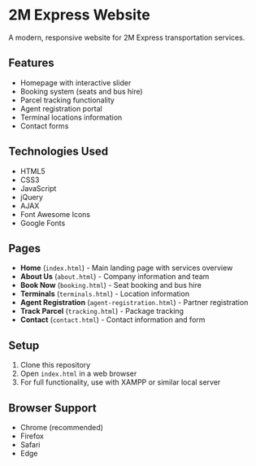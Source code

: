 # 2M Express Website

A modern, responsive website for 2M Express transportation services.

## Features

- Homepage with interactive slider
- Booking system (seats and bus hire)
- Parcel tracking functionality
- Agent registration portal
- Terminal locations information
- Contact forms

## Technologies Used

- HTML5
- CSS3
- JavaScript
- jQuery
- AJAX
- Font Awesome Icons
- Google Fonts

## Pages

- **Home** (`index.html`) - Main landing page with services overview
- **About Us** (`about.html`) - Company information and team
- **Book Now** (`booking.html`) - Seat booking and bus hire
- **Terminals** (`terminals.html`) - Location information
- **Agent Registration** (`agent-registration.html`) - Partner registration
- **Track Parcel** (`tracking.html`) - Package tracking
- **Contact** (`contact.html`) - Contact information and form

## Setup

1. Clone this repository
2. Open `index.html` in a web browser
3. For full functionality, use with XAMPP or similar local server

## Browser Support

- Chrome (recommended)
- Firefox
- Safari
- Edge
